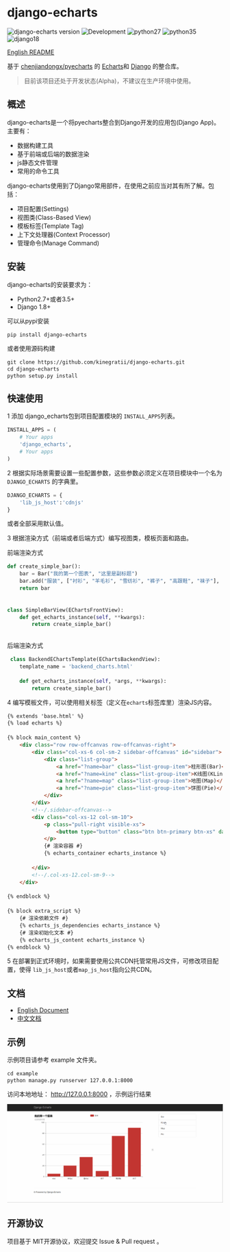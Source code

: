 # django-echarts

![django-echarts version](https://img.shields.io/pypi/v/django-echarts.svg) ![Development](https://img.shields.io/badge/Development-Alpha-orange.svg) ![python27](https://img.shields.io/badge/Python-2.7+-blue.svg) ![python35](https://img.shields.io/badge/Python-3.5+-blue.svg) ![django18](https://img.shields.io/badge/Django-1.8+-blue.svg)

[English README](README_us-en.md)

基于 [chenjiandongx/pyecharts](https://github.com/chenjiandongx/pyecharts) 的 [Echarts](http://echarts.baidu.com/index.html)和 [Django](https://www.djangoproject.com) 的整合库。

> 目前该项目还处于开发状态(Alpha)，不建议在生产环境中使用。

## 概述

django-echarts是一个将pyecharts整合到Django开发的应用包(Django App)。主要有：

- 数据构建工具
- 基于前端或后端的数据渲染
- js静态文件管理
- 常用的命令工具

django-echarts使用到了Django常用部件，在使用之前应当对其有所了解。包括：

- 项目配置(Settings)
- 视图类(Class-Based View)
- 模板标签(Template Tag)
- 上下文处理器(Context Processor)
- 管理命令(Manage Command)

## 安装

django-echarts的安装要求为：

- Python2.7+或者3.5+
- Django 1.8+

可以从pypi安装

```
pip install django-echarts
```

或者使用源码构建

```
git clone https://github.com/kinegratii/django-echarts.git
cd django-echarts
python setup.py install
```

## 快速使用

1 添加 django_echarts包到项目配置模块的 `INSTALL_APPS`列表。

```python
INSTALL_APPS = (
    # Your apps
    'django_echarts',
    # Your apps
)
```

2 根据实际场景需要设置一些配置参数，这些参数必须定义在项目模块中一个名为 `DJANGO_ECHARTS` 的字典里。

```python
DJANGO_ECHARTS = {
    'lib_js_host':'cdnjs'
}
```

或者全部采用默认值。

3 根据渲染方式（前端或者后端方式）编写视图类，模板页面和路由。

前端渲染方式

```python
def create_simple_bar():
    bar = Bar("我的第一个图表", "这里是副标题")
    bar.add("服装", ["衬衫", "羊毛衫", "雪纺衫", "裤子", "高跟鞋", "袜子"], [5, 20, 36, 10, 75, 90])
    return bar


class SimpleBarView(EChartsFrontView):
    def get_echarts_instance(self, **kwargs):
        return create_simple_bar()
      
```

后端渲染方式

```python
 class BackendEChartsTemplate(EChartsBackendView):
    template_name = 'backend_charts.html'

    def get_echarts_instance(self, *args, **kwargs):
        return create_simple_bar()
```

4 编写模板文件，可以使用相关标签（定义在`echarts`标签库里）渲染JS内容。

```html
{% extends 'base.html' %}
{% load echarts %}

{% block main_content %}
    <div class="row row-offcanvas row-offcanvas-right">
        <div class="col-xs-6 col-sm-2 sidebar-offcanvas" id="sidebar">
            <div class="list-group">
                <a href="?name=bar" class="list-group-item">柱形图(Bar)</a>
                <a href="?name=kine" class="list-group-item">K线图(KLine)</a>
                <a href="?name=map" class="list-group-item">地图(Map)</a>
                <a href="?name=pie" class="list-group-item">饼图(Pie)</a>
            </div>
        </div>
        <!--/.sidebar-offcanvas-->
        <div class="col-xs-12 col-sm-10">
            <p class="pull-right visible-xs">
                <button type="button" class="btn btn-primary btn-xs" data-toggle="offcanvas">Toggle nav</button>
            </p>
            {# 渲染容器 #}
            {% echarts_container echarts_instance %}

        </div>
        <!--/.col-xs-12.col-sm-9-->
    </div>

{% endblock %}

{% block extra_script %}
    {# 渲染依赖文件 #}
    {% echarts_js_dependencies echarts_instance %} 
    {# 渲染初始化文本 #}
    {% echarts_js_content echarts_instance %}
{% endblock %}
```

5 在部署到正式环境时，如果需要使用公共CDN托管常用JS文件，可修改项目配置，使得 `lib_js_host`或者`map_js_host`指向公共CDN。

## 文档

- [English Document](docs/us-en/api.md)
- [中文文档](docs/zh-cn/api.md)

## 示例

示例项目请参考 example 文件夹。

```shell
cd example
python manage.py runserver 127.0.0.1:8000
```

访问本地地址： http://127.0.0.1:8000 ，示例运行结果

![Demo](docs/images/demo1.gif)

## 开源协议

项目基于 MIT开源协议，欢迎提交 Issue & Pull request 。